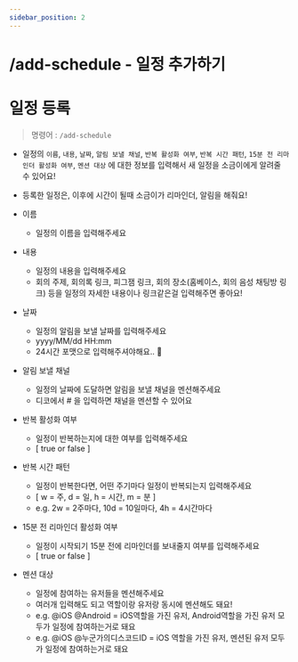 ```yaml
---
sidebar_position: 2
---
```


# /add-schedule - 일정 추가하기

# 일정 등록

> 명령어 : `/add-schedule`

- 일정의 `이름`, `내용`, `날짜`, `알림 보낼 채널`, `반복 활성화 여부`, `반복 시간 패턴`, `15분 전 리마인더 활성화 여부`, `멘션 대상` 에 대한 정보를 입력해서 새 일정을 소금이에게 알려줄 수 있어요!
- 등록한 일정은, 이후에 시간이 될때 소금이가 리마인더, 알림을 해줘요!

- 이름
    - 일정의 이름을 입력해주세요
- 내용
    - 일정의 내용을 입력해주세요
    - 회의 주제, 회의록 링크, 피그잼 링크, 회의 장소(홈베이스, 회의 음성 채팅방 링크) 등을 일정의 자세한 내용이나 링크같은걸 입력해주면 좋아요!
- 날짜
    - 일정의 알림을 보낼 날짜를 입력해주세요
    - yyyy/MM/dd HH:mm
    - 24시간 포맷으로 입력해주셔야해요.. 🥺
- 알림 보낼 채널
    - 일정의 날짜에 도달하면 알림을 보낼 채널을 멘션해주세요
    - 디코에서 # 을 입력하면 채널을 멘션할 수 있어요
- 반복 활성화 여부
    - 일정이 반복하는지에 대한 여부를 입력해주세요
    - [ true or false ]
- 반복 시간 패턴
    - 일정이 반복한다면, 어떤 주기마다 일정이 반복되는지 입력해주세요
    - [ w = 주, d = 일, h = 시간, m = 분 ]
    - e.g. 2w = 2주마다, 10d = 10일마다, 4h = 4시간마다
- 15분 전 리마인더 활성화 여부
    - 일정이 시작되기 15분 전에 리마인더를 보내줄지 여부를 입력해주세요
    - [ true or false ]
- 멘션 대상
    - 일정에 참여하는 유저들을 멘션해주세요
    - 여러개 입력해도 되고 역할이랑 유저랑 동시에 멘션해도 돼요!
    - e.g. @iOS @Android = iOS역할을 가진 유저, Android역할을 가진 유저 모두가 일정에 참여하는거로 돼요
    - e.g. @iOS @누군가의디스코드ID = iOS 역할을 가진 유저, 멘션된 유저 모두가 일정에 참여하는거로 돼요